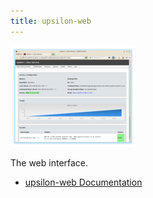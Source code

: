 ```yaml
---
title: upsilon-web
---
```


![Check DNS](resources/images/screenshots/200px-CheckDns.png)

The web interface.

- [upsilon-web Documentation](http://docs.upsilonproject.io/#_web)
